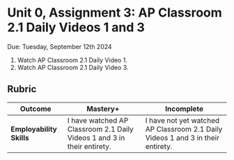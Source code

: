 # Unit 0, Assignment 3: AP Classroom 2.1 Daily Videos 1 and 3
Due: Tuesday, September 12th 2024

1. Watch AP Classroom 2.1 Daily Video 1.
2. Watch AP Classroom 2.1 Daily Video 3.

## Rubric

|Outcome|Mastery+|Incomplete|
|---|---|---|
|**Employability Skills**|I have watched AP Classroom 2.1 Daily Videos 1 and 3 in their entirety.|I have not yet watched AP Classroom 2.1 Daily Videos 1 and 3 in their entirety.|
